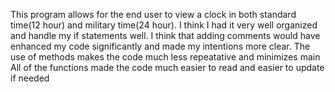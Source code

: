 This program allows for the end user to view a clock in both standard time(12 hour) and military time(24 hour).
I think I had it very well organized and handle my if statements well.
I think that adding comments would have enhanced my code significantly and made my intentions more clear. 
The use of methods makes the code much less repeatative and minimizes main
All of the functions made the code much easier to read and easier to update if needed
